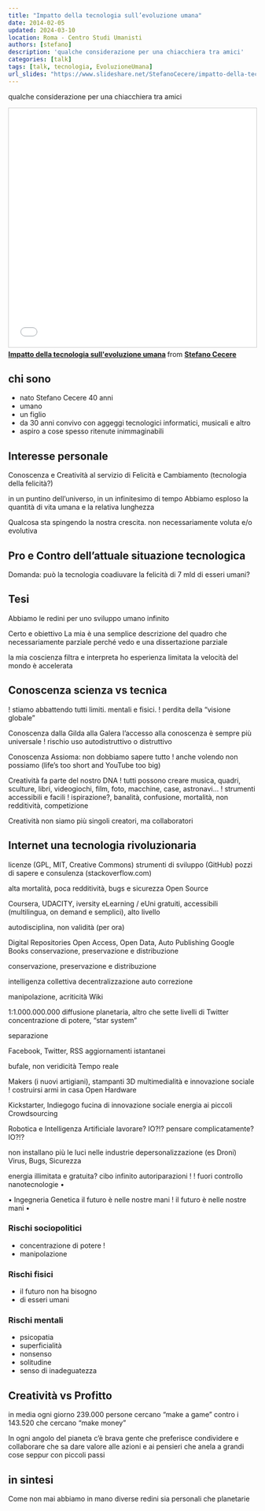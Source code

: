 ```yaml
---
title: "Impatto della tecnologia sull’evoluzione umana"
date: 2014-02-05
updated: 2024-03-10
location: Roma - Centro Studi Umanisti
authors: [stefano]
description: 'qualche considerazione per una chiacchiera tra amici'
categories: [talk]
tags: [talk, tecnologia, EvoluzioneUmana]
url_slides: "https://www.slideshare.net/StefanoCecere/impatto-della-tecnologia-sullevoluzione-umana"
---
```

qualche considerazione per una chiacchiera tra amici

<iframe src="//www.slideshare.net/slideshow/embed_code/key/qWjDC0beKyMBEr" width="595" height="485" frameborder="0" marginwidth="0" marginheight="0" scrolling="no" style="border:1px solid #CCC; border-width:1px; margin-bottom:5px; max-width: 100%;" allowfullscreen> </iframe>

<div style="margin-bottom:5px"> <strong> <a href="//www.slideshare.net/StefanoCecere/impatto-della-tecnologia-sullevoluzione-umana" title="Impatto della tecnologia sull&#x27;evoluzione umana" target="_blank">Impatto della tecnologia sull&#x27;evoluzione umana</a> </strong> from <strong><a href="https://www.slideshare.net/StefanoCecere" target="_blank">Stefano Cecere</a></strong> </div>

<!-- more -->

## chi sono

- nato Stefano Cecere 40 anni
- umano
- un figlio
- da 30 anni convivo con aggeggi tecnologici informatici, musicali e altro
- aspiro a cose spesso ritenute inimmaginabili

## Interesse personale
Conoscenza e Creatività al servizio di Felicità e Cambiamento (tecnologia della felicità?)

in un puntino dell’universo, in un infinitesimo di tempo
Abbiamo esploso la quantità di vita umana e la relativa lunghezza

Qualcosa sta spingendo la nostra crescita.
non necessariamente voluta e/o evolutiva

## Pro e Contro dell’attuale situazione tecnologica
Domanda:
può la tecnologia coadiuvare la felicità di 7 mld di esseri umani?

## Tesi
Abbiamo le redini per uno sviluppo umano infinito

Certo e obiettivo
La mia è una semplice descrizione del quadro che necessariamente parziale perché
 vedo e una dissertazione parziale

la mia coscienza filtra e interpreta ho esperienza limitata
la velocità del mondo è accelerata

## Conoscenza scienza vs tecnica
!
stiamo abbattendo tutti limiti. mentali e fisici.
!
perdita della “visione globale”
 
 Conoscenza
dalla Gilda alla Galera
l’accesso alla conoscenza è sempre più universale
!
 rischio uso autodistruttivo o
 distruttivo

 Conoscenza
Assioma:
non dobbiamo sapere tutto
!
anche volendo non possiamo
(life’s too short and YouTube too big)
 
 Creatività fa parte del nostro DNA
!
tutti possono creare musica, quadri, sculture, libri, videogiochi, film, foto, macchine, case, astronavi...
!
strumenti accessibili e facili
!
 ispirazione?, banalità, confusione,
 mortalità, non redditività, competizione

 Creatività
non siamo più singoli creatori,
ma collaboratori

## Internet una tecnologia rivoluzionaria

licenze (GPL, MIT, Creative Commons)
strumenti di sviluppo (GitHub)
pozzi di sapere e consulenza (stackoverflow.com)

alta mortalità, poca redditività, bugs e sicurezza
Open Source

Coursera, UDACITY, iversity
eLearning / eUni
gratuiti, accessibili (multilingua, on demand e semplici), alto livello

autodisciplina, non validità (per ora)

Digital Repositories
Open Access, Open Data, Auto Publishing Google Books
conservazione, preservazione e distribuzione

conservazione, preservazione e distribuzione

intelligenza collettiva decentralizzazione auto correzione

manipolazione, acriticità
Wiki

1:1.000.000.000
diffusione planetaria, altro che sette livelli di Twitter
concentrazione di potere, “star system”

separazione

Facebook, Twitter, RSS
aggiornamenti istantanei

bufale, non veridicità
Tempo reale

Makers (i nuovi artigiani), stampanti 3D
multimedialità e innovazione sociale
!
costruirsi armi in casa
Open Hardware

Kickstarter, Indiegogo
fucina di innovazione sociale energia ai piccoli
Crowdsourcing

 Robotica e Intelligenza Artificiale
  lavorare? IO?!? pensare complicatamente? IO?!?

 non installano più le luci nelle industrie
 depersonalizzazione (es Droni)
 Virus, Bugs, Sicurezza

energia illimitata e gratuita? cibo infinito
autoriparazioni
!
!
fuori controllo
nanotecnologie
 •

 •
Ingegneria Genetica il futuro è nelle nostre mani
!
il futuro è nelle nostre mani
 •

### Rischi sociopolitici
- concentrazione di potere !
- manipolazione
 
### Rischi fisici
- il futuro non ha bisogno
- di esseri umani

### Rischi mentali
- psicopatia
- superficialità
- nonsenso
- solitudine
- senso di inadeguatezza

## Creatività vs Profitto
in media ogni giorno 239.000 persone cercano “make a game” contro i 143.520 che cercano “make money”

In ogni angolo del pianeta
c’è brava gente
che preferisce condividere e collaborare
che sa dare valore alle azioni e ai pensieri che anela a grandi cose seppur con piccoli passi

## in sintesi
Come non mai abbiamo in mano diverse redini sia personali che planetarie
 
